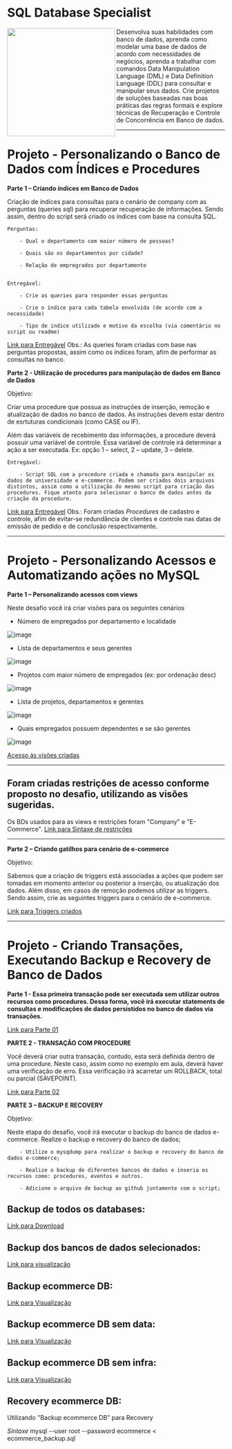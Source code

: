 # SQL Database Specialist


<picture> <img align="left" src="https://hermes.digitalinnovation.one/tracks/bc454148-6e72-4047-95cc-d516706ae405.png" width = 250px></picture>

Desenvolva suas habilidades com banco de dados, aprenda como modelar uma base de dados de acordo com necessidades de negócios, aprenda a trabalhar com comandos Data Manipulation Language (DML) e Data Definition Language (DDL) para consultar e manipular seus dados. Crie projetos de soluções baseadas nas boas práticas das regras formais e explore técnicas de Recuperação e Controle de Concorrência em Banco de dados.

________________________________________________________________________________________________________________________________________________________



# Projeto - Personalizando o Banco de Dados com Índices e Procedures


**Parte 1 – Criando índices em Banco de Dados**

Criação de índices para consultas para o cenário de company com as perguntas (queries sql) para recuperar recuperação de informações. Sendo assim, dentro do script será criado os índices com base na consulta SQL.  

    Perguntas:  
  
        - Qual o departamento com maior número de pessoas? 

        - Quais são os departamentos por cidade? 

        - Relação de empregrados por departamento 
 

    Entregável: 
  
        - Crie as queries para responder essas perguntas 

        - Crie o índice para cada tabela envolvida (de acordo com a necessidade) 

        - Tipo de indice utilizado e motivo da escolha (via comentário no script ou readme) 
 
 [Link para Entregável](https://github.com/IsraelEvangelista/SQL_Database_Specialist/blob/main/Procedure%20and%20Index/perguntas_e_indices.sql)
 Obs.: As queries foram criadas com base nas perguntas propostas, assim como os índices foram, afim de performar as consultas no banco.
 
 **Parte 2 - Utilização de procedures para manipulação de dados em Banco de Dados**

Objetivo:  

Criar uma procedure que possua as instruções de inserção, remoção e atualização de dados no banco de dados. As instruções devem estar dentro de esrtuturas condicionais (como CASE ou IF).  

Além das variáveis de recebimento das informações, a procedure deverá possuir uma variável de controle. Essa variável de controle irá determinar a ação a ser executada. Ex: opção 1 – select, 2 – update, 3 – delete. 

    Entregável: 

        - Script SQL com a procedure criada e chamada para manipular os dados de universidade e e-commerce. Podem ser criados dois arquivos distintos, assim como a utilização do mesmo script para criação das procedures. Fique atento para selecionar o banco de dados antes da criação da procedure.  
        
        
        
[Link para Entregável](https://github.com/IsraelEvangelista/SQL_Database_Specialist/blob/main/Procedure%20and%20Index/procedure.sql)
Obs.: Foram criadas _Procedures_ de cadastro e controle, afim de evitar-se redundância de clientes e controle nas datas de emissão de pedido e de conclusão respectivamente.

_________________________________________________________________________________________________________________________________________________

# Projeto - Personalizando Acessos e Automatizando ações no MySQL

**Parte 1 – Personalizando acessos com views** 

Neste desafio você irá criar visões para os seguintes cenários 

- Número de empregados por departamento e localidade 

![image](https://user-images.githubusercontent.com/116984176/210107140-83f78d41-5391-4ebf-90c9-c522a789c8c9.png)

- Lista de departamentos e seus gerentes 

![image](https://user-images.githubusercontent.com/116984176/210107239-0da02e96-4b87-4a3f-82b4-4da7ea82fa2e.png)

- Projetos com maior número de empregados (ex: por ordenação desc) 

![image](https://user-images.githubusercontent.com/116984176/210107255-f7694216-1934-44ef-905c-4a8dbe7f4cfc.png)

- Lista de projetos, departamentos e gerentes 

![image](https://user-images.githubusercontent.com/116984176/210107269-2e25115f-c555-4fe2-be0f-9cb7add319b0.png)

- Quais empregados possuem dependentes e se são gerentes 

![image](https://user-images.githubusercontent.com/116984176/210107282-ca7fe11c-74ea-4ba3-b7c8-743b6d49078e.png)
        
       
[Acesso às visões criadas](https://github.com/IsraelEvangelista/SQL_Database_Specialist/blob/main/Views%20and%20Triggers/view_company_ecommerce.sql)

_______________________________________________________________________________________________________________________________________________________

## Foram criadas restrições de acesso conforme proposto no desafio, utilizando as visões sugeridas.

Os BDs usados para as views e restrições foram "Company" e "E-Commerce".
[Link para Sintaxe de restrições](https://github.com/IsraelEvangelista/SQL_Database_Specialist/blob/main/Views%20and%20Triggers/Restri%C3%A7%C3%B5es%20de%20acesso_Company%20e%20Ecommerce.sql)

_______________________________________________________________________________________________________________________________________________________

**Parte 2 – Criando gatilhos para cenário de e-commerce** 

Objetivo: 

Sabemos que a criação de triggers está associadas a ações que podem ser tomadas em momento anterior ou posterior a inserção, ou atualização dos dados. Além disso, em casos de remoção podemos utilizar as triggers. Sendo assim, crie as seguintes triggers para o cenário de e-commerce. 

[Link para Triggers criados](https://github.com/IsraelEvangelista/SQL_Database_Specialist/blob/main/Views%20and%20Triggers/Trigger.sql)

_______________________________________________________________________________________________________________________________________________________

# Projeto - Criando Transações, Executando Backup e Recovery de Banco de Dados

**Parte 1 - Essa primeira transação pode ser executada sem utilizar outros recursos como procedures. Dessa forma, você irá executar statements de consultas e modificações de dados persistidos no banco de dados via transações.**

[Link para Parte 01](https://github.com/IsraelEvangelista/SQL_Database_Specialist/blob/main/Transa%C3%A7%C3%B5es/transaction_pt01.sql)

**PARTE 2 - TRANSAÇÃO COM PROCEDURE**

Você deverá criar outra transação, contudo, esta será definida dentro de uma procedure. Neste caso, assim como no exemplo em aula, deverá haver uma verificação de erro. Essa verificação irá acarretar um ROLLBACK, total ou parcial (SAVEPOINT). 

[Link para Parte 02](https://github.com/IsraelEvangelista/SQL_Database_Specialist/blob/main/Transa%C3%A7%C3%B5es/transaction_pt02.sql)

**PARTE 3 – BACKUP E RECOVERY**

Objetivo: 

Neste etapa do desafio, você irá executar o backup do banco de dados e-commerce. Realize o backup e recovery do banco de dados; 

        - Utilize o mysqdump para realizar o backup e recovery do banco de dados e-commerce; 

        - Realize o backup de diferentes bancos de dados e inseria os recursos como: procedures, eventos e outros. 

        - Adicione o arquivo de backup ao github juntamente com o script; 




## Backup de todos os databases: 
[Link para Download](https://github.com/IsraelEvangelista/SQL_Database_Specialist/blob/main/Transa%C3%A7%C3%B5es/all_databases_backup.sql)


## Backup dos bancos de dados selecionados:
[Link para visualização](https://github.com/IsraelEvangelista/SQL_Database_Specialist/blob/main/Transa%C3%A7%C3%B5es/all_selected_databases_backup.sql)


## Backup ecommerce DB:
[Link para Visualização](https://github.com/IsraelEvangelista/SQL_Database_Specialist/blob/main/Transa%C3%A7%C3%B5es/ecommerce_backup.sql)


## Backup ecommerce DB sem data:
[Link para Visualização](https://github.com/IsraelEvangelista/SQL_Database_Specialist/blob/main/Transa%C3%A7%C3%B5es/ecommerce_nodata_backup.sql)


## Backup ecommerce DB sem infra:
[Link para Visualização](https://github.com/IsraelEvangelista/SQL_Database_Specialist/blob/main/Transa%C3%A7%C3%B5es/ecommerce_noinfo_backup.sql)
    
    
## Recovery ecommerce DB:
Utilizando "Backup ecommerce DB" para Recovery
    
*_Sintaxe_* 
mysql --user root --password ecommerce < ecommerce_backup.sql
